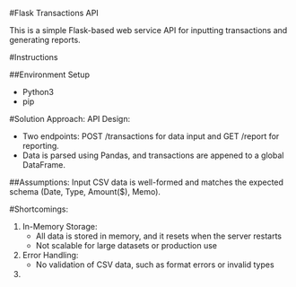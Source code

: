 #Flask Transactions API

This is a simple Flask-based web service API for inputting transactions and generating reports.

#Instructions

##Environment Setup
- Python3
- pip


#Solution Approach:
API Design:
- Two endpoints: POST /transactions for data input and GET /report for reporting.
- Data is parsed using Pandas, and transactions are appened to a global DataFrame.

##Assumptions:
Input CSV data is well-formed and matches the expected schema (Date, Type, Amount($), Memo).

#Shortcomings:
1. In-Memory Storage:
	- All data is stored in memory, and it resets when the server restarts
	- Not scalable for large datasets or production use
2. Error Handling:
	- No validation of CSV data, such as format errors or invalid types
3. 
